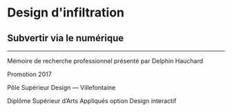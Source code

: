# Design d'infiltration 
## Subvertir via le numérique


-----------

Mémoire de recherche professionnel présenté par Delphin Hauchard

Promotion 2017

Pôle Supérieur Design — Villefontaine

Diplôme Supérieur d’Arts Appliqués
option Design interactif
